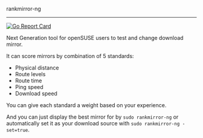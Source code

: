 rankmirror-ng

------

[![Go Report Card](https://goreportcard.com/badge/github.com/marguerite/rankmirror-ng)](https://goreportcard.com/report/github.com/marguerite/rankmirror-ng)

Next Generation tool for openSUSE users to test and change download mirror.

It can score mirrors by combination of 5 standards:

* Physical distance
* Route levels
* Route time
* Ping speed
* Download speed

You can give each standard a weight based on your experience.

And you can just display the best mirror for by `sudo rankmirror-ng` or automatically
set it as your download source with `sudo rankmirror-ng -set=true`. 
